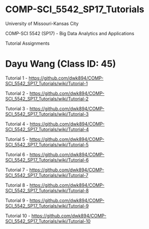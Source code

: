 # COMP-SCI_5542_SP17_Tutorials

University of Missouri-Kansas City

COMP-SCI 5542 (SP17) - Big Data Analytics and Applications

Tutorial Assignments

# Dayu Wang (Class ID: 45)

Tutorial 1 - https://github.com/dwk894/COMP-SCI_5542_SP17_Tutorials/wiki/Tutorial-1

Tutorial 2 - https://github.com/dwk894/COMP-SCI_5542_SP17_Tutorials/wiki/Tutorial-2

Tutorial 3 - https://github.com/dwk894/COMP-SCI_5542_SP17_Tutorials/wiki/Tutorial-3

Tutorial 4 - https://github.com/dwk894/COMP-SCI_5542_SP17_Tutorials/wiki/Tutorial-4

Tutorial 5 - https://github.com/dwk894/COMP-SCI_5542_SP17_Tutorials/wiki/Tutorial-5

Tutorial 6 - https://github.com/dwk894/COMP-SCI_5542_SP17_Tutorials/wiki/Tutorial-6

Tutorial 7 - https://github.com/dwk894/COMP-SCI_5542_SP17_Tutorials/wiki/Tutorial-7

Tutorial 8 - https://github.com/dwk894/COMP-SCI_5542_SP17_Tutorials/wiki/Tutorial-8

Tutorial 9 - https://github.com/dwk894/COMP-SCI_5542_SP17_Tutorials/wiki/Tutorial-9

Tutorial 10 - https://github.com/dwk894/COMP-SCI_5542_SP17_Tutorials/wiki/Tutorial-10
